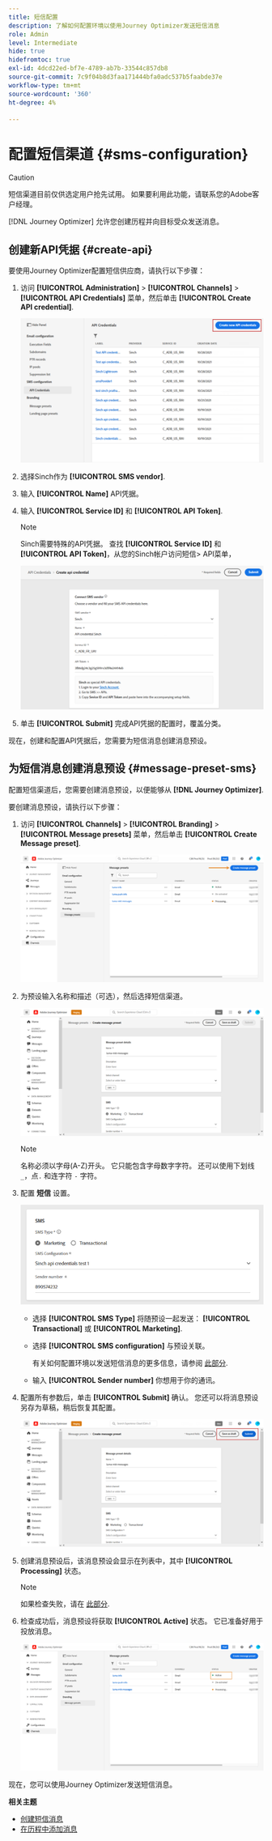 ```yaml
---
title: 短信配置
description: 了解如何配置环境以使用Journey Optimizer发送短信消息
role: Admin
level: Intermediate
hide: true
hidefromtoc: true
exl-id: 4dcd22ed-bf7e-4789-ab7b-33544c857db8
source-git-commit: 7c9f04b8d3faa171444bfa0adc537b5faabde37e
workflow-type: tm+mt
source-wordcount: '360'
ht-degree: 4%

---
```


# 配置短信渠道 {#sms-configuration}

>[!CAUTION]
>
> 短信渠道目前仅供选定用户抢先试用。 如果要利用此功能，请联系您的Adobe客户经理。

[!DNL Journey Optimizer] 允许您创建历程并向目标受众发送消息。

## 创建新API凭据 {#create-api}

要使用Journey Optimizer配置短信供应商，请执行以下步骤：

1. 访问 **[!UICONTROL Administration]** > **[!UICONTROL Channels]** > **[!UICONTROL API Credentials]** 菜单，然后单击 **[!UICONTROL Create API credential]**.

   ![](assets/sms_4.png)

1. 选择Sinch作为 **[!UICONTROL SMS vendor]**.

1. 输入 **[!UICONTROL Name]** API凭据。

1. 输入 **[!UICONTROL Service ID]** 和 **[!UICONTROL API Token]**.

   >[!NOTE]
   >
   > Sinch需要特殊的API凭据。 查找 **[!UICONTROL Service ID]** 和 **[!UICONTROL API Token]**，从您的Sinch帐户访问短信> API菜单，

   ![](assets/sms_5.png)

1. 单击 **[!UICONTROL Submit]** 完成API凭据的配置时，覆盖分类。

现在，创建和配置API凭据后，您需要为短信消息创建消息预设。

## 为短信消息创建消息预设 {#message-preset-sms}

配置短信渠道后，您需要创建消息预设，以便能够从 **[!DNL Journey Optimizer]**.

要创建消息预设，请执行以下步骤：

1. 访问 **[!UICONTROL Channels]** > **[!UICONTROL Branding]** > **[!UICONTROL Message presets]** 菜单，然后单击 **[!UICONTROL Create Message preset]**.

   ![](assets/preset-create.png)

1. 为预设输入名称和描述（可选），然后选择短信渠道。

   ![](assets/sms_preset.png)

   >[!NOTE]
   >
   > 名称必须以字母(A-Z)开头。 它只能包含字母数字字符。 还可以使用下划线 `_`，点`.` 和连字符 `-` 字符。

1. 配置 **短信** 设置。

   ![](assets/preset-sms.png)

   * 选择 **[!UICONTROL SMS Type]** 将随预设一起发送： **[!UICONTROL Transactional]** 或 **[!UICONTROL Marketing]**.

   * 选择 **[!UICONTROL SMS configuration]** 与预设关联。

      有关如何配置环境以发送短信消息的更多信息，请参阅 [此部分](sms-configuration.md).

   * 输入 **[!UICONTROL Sender number]** 你&#x200B;想用于你的通讯。

1. 配置所有参数后，单击 **[!UICONTROL Submit]** 确认。 您还可以将消息预设另存为草稿，稍后恢复其配置。

   ![](assets/sms_preset_2.png)

1. 创建消息预设后，该消息预设会显示在列表中，其中 **[!UICONTROL Processing]** 状态。

   >[!NOTE]
   >
   >如果检查失败，请在 [此部分](#monitor-message-presets).

1. 检查成功后，消息预设将获取 **[!UICONTROL Active]** 状态。 它已准备好用于投放消息。

   ![](assets/preset-active.png)

现在，您可以使用Journey Optimizer发送短信消息。

**相关主题**

* [创建短信消息](../messages/create-sms.md)
* [在历程中添加消息](../building-journeys/journeys-message.md)
